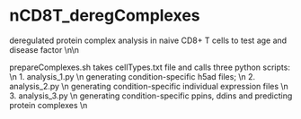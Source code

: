 # nCD8T_deregComplexes
deregulated protein complex analysis in naive CD8+ T cells to test age and disease factor
\n\n

prepareComplexes.sh takes cellTypes.txt file and calls three python scripts: \\n
	1. analysis_1.py \n
	generating condition-specific h5ad files; \n
	2. analysis_2.py \n
	generating condition-specific individual expression files \n
	3. analysis_3.py \n
	generating condition-specific ppins, ddins and predicting protein complexes \n
	
	
